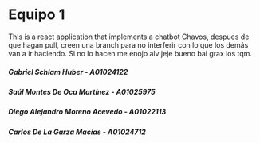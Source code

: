 
# Equipo 1
This is a react application that implements a chatbot
Chavos, despues de que hagan pull, creen una branch para no interferir con lo que los demás van a ir haciendo. Si no lo hacen me enojo alv jeje bueno bai grax los tqm.
##### Gabriel Schlam Huber - A01024122
##### Saúl Montes De Oca Martínez - A01025975
##### Diego Alejandro Moreno Acevedo - A01022113
##### Carlos De La Garza Macías - A01024712

